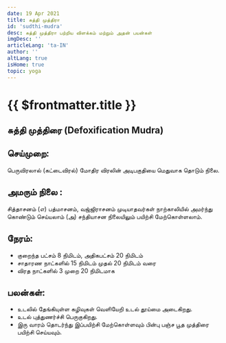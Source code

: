 ```yaml
---
date: 19 Apr 2021
title: சுத்தி முத்திரா
id: 'sudthi-mudra'
desc: சுத்தி முத்திரா பற்றிய விளக்கம் மற்றும் அதன் பயன்கள்
imgDesc: ''
articleLang: 'ta-IN'
author: ''
altLang: true
isHome: true
topic: yoga
---
```


<altLang />

# {{ $frontmatter.title }}

## சுத்தி முத்திரை (Defoxification Mudra)

## செய்முறை:
பெருவிரலால் (கட்டைவிரல்) மோதிர விரலின் அடிபகுதியை மெதுவாக தொடும் நிலை.

## அமரும் நிலை :
சித்தாசனம் (எ) பத்மாசனம், வஜ்ஜிராசனம் முடியாதவர்கள் நாற்காலியில் அமர்ந்து கொண்டும் செய்யலாம் (அ) சந்தியாசன நிலையிலும் பயிற்சி மேற்கொள்ளலாம்.

## நேரம்:
 - குறைந்த பட்சம் 8 நிமிடம், அதிகபட்சம் 20 நிமிடம்
 - சாதாரண நாட்களில் 15 நிமிடம் முதல் 20 நிமிடம் வரை
 - விரத நாட்களில் 3 முறை 20 நிமிடமாக

## பலன்கள்:
 - உடலில் தேங்கியுள்ள கழிவுகள் வெளியேறி உடல் தூய்மை அடைகிறது.
 - உடல் புத்துணர்ச்சி பெருகுகிறது.
 - இரு வாரம் தொடர்ந்து இப்பயிற்சி மேற்கொள்ளவும் பின்பு பஞ்ச பூத முத்திரை பயிற்சி செய்யவும்.
